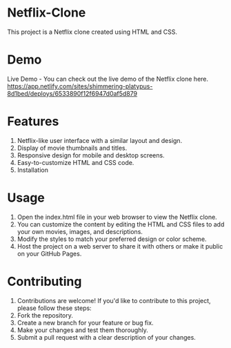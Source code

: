 # Netflix-Clone

This project is a Netflix clone created using HTML and CSS.

# Demo
Live Demo - You can check out the live demo of the Netflix clone here.
https://app.netlify.com/sites/shimmering-platypus-8d1bed/deploys/6533890f12f6947d0af5d879

# Features

1) Netflix-like user interface with a similar layout and design.
2) Display of movie thumbnails and titles.
3) Responsive design for mobile and desktop screens.
4) Easy-to-customize HTML and CSS code.
5) Installation

# Usage

1) Open the index.html file in your web browser to view the Netflix clone.
2) You can customize the content by editing the HTML and CSS files to add your own movies, images, and descriptions.
3) Modify the styles to match your preferred design or color scheme.
4) Host the project on a web server to share it with others or make it public on your GitHub Pages.

# Contributing

1) Contributions are welcome! If you'd like to contribute to this project, please follow these steps:
2) Fork the repository.
3) Create a new branch for your feature or bug fix.
4) Make your changes and test them thoroughly.
5) Submit a pull request with a clear description of your changes.

